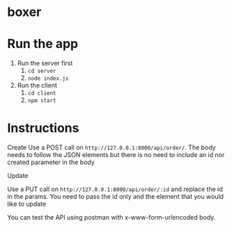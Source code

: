 # boxer

# Run the app

1. Run the server first
   1. `cd server`
   2. `node index.js`
2. Run the client
   1. `cd client`
   2. `npm start`

# Instructions

Create
Use a POST call on `http://127.0.0.1:8000/api/order/`. The body needs to follow the JSON elements but there is no need to include an id nor created parameter in the body

Update

Use a PUT call on `http://127.0.0.1:8000/api/order/:id` and replace the id in the params. You need to pass the id only and the element that you would like to update

You can test the API using postman with x-www-form-urlencoded body.
